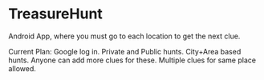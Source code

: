 # TreasureHunt
Android App, where you must go to each location to get the next clue.

Current Plan:
Google log in.
Private and Public hunts.
City+Area based hunts. Anyone can add more clues for these. Multiple clues for same place allowed.
